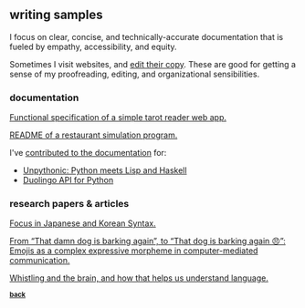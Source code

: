## writing samples

I focus on clear, concise, and technically-accurate documentation that is fueled by empathy, accessibility, and equity.

Sometimes I visit websites, and [edit their copy](../copyedits/README.md). These are good for getting a sense of my proofreading, editing, and organizational sensibilities.

### documentation

<a href="../assets/cs177-funspec.pdf" target="_blank">Functional specification of a simple tarot reader web app.</a>

<a href="https://github.com/aisha-w/aisha-w.github.io/blob/master/assets/restsim-README.adoc" target="_blank">README of a restaurant simulation program.</a>

I've <a href="https://github.com/aisha-w" target="_blank">contributed to the documentation</a> for:  
+ <a href="https://github.com/Technologicat/unpythonic" target="_blank">Unpythonic: Python meets Lisp and Haskell</a>
+ <a href="https://github.com/KartikTalwar/Duolingo" target="_blank">Duolingo API for Python</a>

### research papers & articles

<a href="../assets/ling447-finalpaper.pdf" target="_blank">Focus in Japanese and Korean Syntax.</a>

<a href="../assets/ling345-finalpaper.pdf" target="_blank">From “That damn dog is barking again”, to “That dog is barking again 😠”: Emojis as a complex expressive morpheme in computer-mediated communication.</a>

<a href="../assets/ling445-article.pdf" target="_blank">Whistling and the brain, and how that helps us understand language.</a>


<sub>[**back**](../README.md)</sub>
